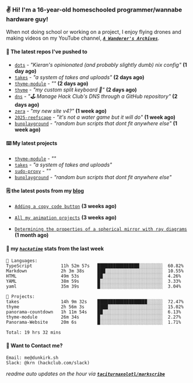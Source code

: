 ### ✌️ Hi! I'm a 16-year-old homeschooled programmer/wannabe hardware guy!

When not doing school or working on a project, I enjoy flying drones and making videos on my YouTube channel, [**_`A Wanderer's Archives`_**](https://youtube.com/@wanderer.archives).

#### 👷 The latest repos I've pushed to

- [`dots`](https://github.com/taciturnaxolotl/dots) - _"Kieran's opinionated (and probably slightly dumb) nix config"_ **(1 day ago)**
- [`takes`](https://github.com/taciturnaxolotl/takes) - _"a system of takes and uploads"_ **(2 days ago)**
- [`thyme-module`](https://github.com/taciturnaxolotl/thyme-module) - _""_ **(2 days ago)**
- [`thyme`](https://github.com/taciturnaxolotl/thyme) - _"my custom split keyboard 🫶"_ **(2 days ago)**
- [`dns`](https://github.com/hackclub/dns) - _"🕹 Manage Hack Club's DNS through a GitHub repository"_ **(2 days ago)**
- [`zera`](https://github.com/taciturnaxolotl/zera) - _"my new site v4?"_ **(1 week ago)**
- [`2025-reefscape`](https://github.com/df1317/2025-reefscape) - _"it's not a water game but it will do"_ **(1 week ago)**
- [`bunplayground`](https://github.com/taciturnaxolotl/bunplayground) - _"random bun scripts that dont fit anywhere else"_ **(1 week ago)**

#### ⌨️ My latest projects

- [`thyme-module`](https://github.com/taciturnaxolotl/thyme-module) - _""_
- [`takes`](https://github.com/taciturnaxolotl/takes) - _"a system of takes and uploads"_
- [`sudo-proxy`](https://github.com/taciturnaxolotl/sudo-proxy) - _""_
- [`bunplayground`](https://github.com/taciturnaxolotl/bunplayground) - _"random bun scripts that dont fit anywhere else"_

#### 🗒️ the latest posts from my [blog](https://dunkirk.sh)

- [`Adding a copy code button`](https://dunkirk.sh/blog/adding-a-copy-button/) **(3 weeks ago)**

- [`All my animation projects`](https://dunkirk.sh/blog/my-animations/) **(3 weeks ago)**

- [`Determining the properties of a spherical mirror with ray diagrams`](https://dunkirk.sh/blog/spherical-ray-diagrams/) **(1 month ago)**



#### 📡 my [_`hackatime`_](https://waka.hackclub.com) stats from the last week

```text
💾 Languages:
TypeScript           11h 52m 57s   ████████████████░░░░░░░░░  60.82%
Markdown             2h 3m 38s     ███░░░░░░░░░░░░░░░░░░░░░░  10.55%
HTML                 49m 53s       ██░░░░░░░░░░░░░░░░░░░░░░░  4.26%
YAML                 38m 59s       █░░░░░░░░░░░░░░░░░░░░░░░░  3.33%
yaml                 35m 39s       █░░░░░░░░░░░░░░░░░░░░░░░░  3.04%

💼 Projects:
takes                14h 9m 32s    ███████████████████░░░░░░  72.47%
thyme                2h 56m 3s     ████░░░░░░░░░░░░░░░░░░░░░  15.02%
panorama-countdown   1h 11m 54s    ██░░░░░░░░░░░░░░░░░░░░░░░  6.13%
thyme-module         26m 34s       █░░░░░░░░░░░░░░░░░░░░░░░░  2.27%
Panorama-Website     20m 6s        █░░░░░░░░░░░░░░░░░░░░░░░░  1.71%

Total: 19 hrs 32 mins
```

#### 📮 Want to Contact me?

```text
Email: me@dunkirk.sh
Slack: @krn (hackclub.com/slack)
```

_readme auto updates on the hour via [**`taciturnaxolotl/markscribe`**](https://github.com/taciturnaxolotl/markscribe)_
